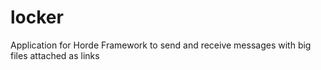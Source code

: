 locker
======

Application for Horde Framework to send and receive messages with big files attached as links